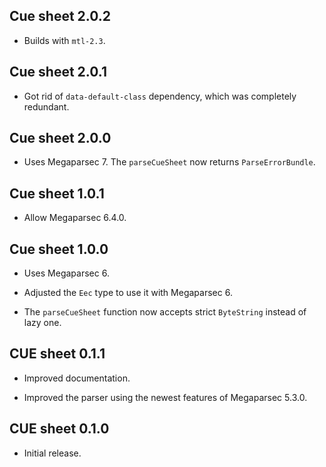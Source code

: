 ## Cue sheet 2.0.2

* Builds with `mtl-2.3`.

## Cue sheet 2.0.1

* Got rid of `data-default-class` dependency, which was completely
  redundant.

## Cue sheet 2.0.0

* Uses Megaparsec 7. The `parseCueSheet` now returns `ParseErrorBundle`.

## Cue sheet 1.0.1

* Allow Megaparsec 6.4.0.

## Cue sheet 1.0.0

* Uses Megaparsec 6.

* Adjusted the `Eec` type to use it with Megaparsec 6.

* The `parseCueSheet` function now accepts strict `ByteString` instead of
  lazy one.

## CUE sheet 0.1.1

* Improved documentation.

* Improved the parser using the newest features of Megaparsec 5.3.0.

## CUE sheet 0.1.0

* Initial release.
